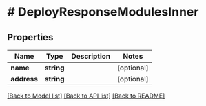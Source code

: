 # # DeployResponseModulesInner

## Properties

Name | Type | Description | Notes
------------ | ------------- | ------------- | -------------
**name** | **string** |  | [optional]
**address** | **string** |  | [optional]

[[Back to Model list]](../../README.md#models) [[Back to API list]](../../README.md#endpoints) [[Back to README]](../../README.md)
